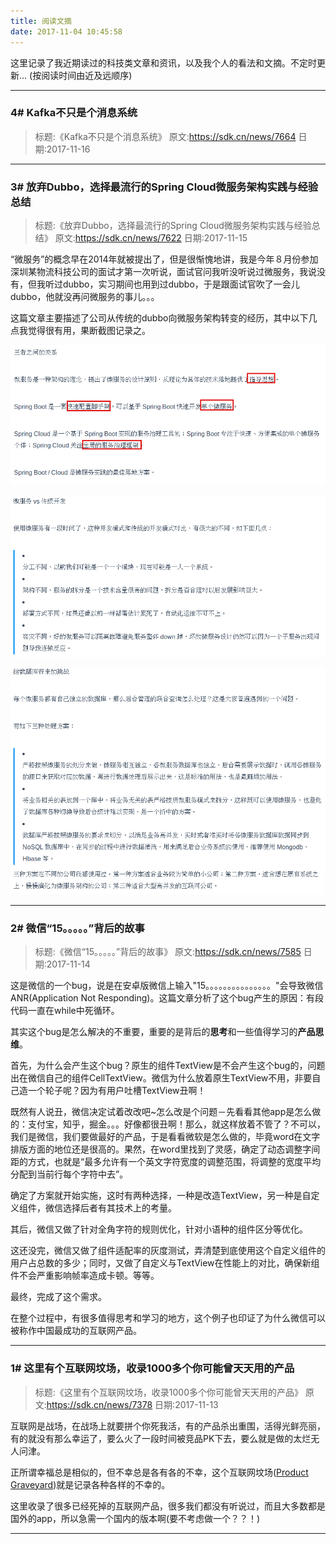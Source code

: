 ```yaml
---
title: 阅读文摘
date: 2017-11-04 10:45:58
---
```


这里记录了我近期读过的科技类文章和资讯，以及我个人的看法和文摘。不定时更新...
(按阅读时间由近及远顺序)

---

### 4# Kafka不只是个消息系统
> 标题:《Kafka不只是个消息系统》
  原文:https://sdk.cn/news/7664
  日期:2017-11-16

---

### 3# 放弃Dubbo，选择最流行的Spring Cloud微服务架构实践与经验总结
> 标题:《放弃Dubbo，选择最流行的Spring Cloud微服务架构实践与经验总结》
  原文:https://sdk.cn/news/7622
  日期:2017-11-15

“微服务”的概念早在2014年就被提出了，但是很惭愧地讲，我是今年８月份参加深圳某物流科技公司的面试才第一次听说，面试官问我听没听说过微服务，我说没有，但我听过dubbo，实习期间也用到过dubbo，于是跟面试官吹了一会儿dubbo，他就没再问微服务的事儿。。。

这篇文章主要描述了公司从传统的dubbo向微服务架构转变的经历，其中以下几点我觉得很有用，果断截图记录之。

![微服务/Spring Boot/Spring Cloud三者的关系](index/3_1.png "微服务/Spring Boot/Spring Cloud三者的关系")

![微服务vs传统开发](index/3_2.png "微服务vs传统开发")

![给数据库带来的挑战](index/3_3.png "给数据库带来的挑战")

---

### 2# 微信“15。。。。。”背后的故事
> 标题:《微信“15。。。。。”背后的故事》
  原文:https://sdk.cn/news/7585
  日期:2017-11-14

这是微信的一个bug，说是在安卓版微信上输入"15。。。。。。。。。。。。。。。"会导致微信ANR(Application Not Responding)。这篇文章分析了这个bug产生的原因：有段代码一直在while中死循环。

其实这个bug是怎么解决的不重要，重要的是背后的**思考**和一些值得学习的**产品思维**。

首先，为什么会产生这个bug？原生的组件TextView是不会产生这个bug的，问题出在微信自己的组件CellTextView。微信为什么放着原生TextView不用，非要自己造一个轮子呢？因为有用户吐槽TextView丑啊！

既然有人说丑，微信决定试着改改吧~怎么改是个问题－先看看其他app是怎么做的：支付宝，知乎，掘金。。。好像都很丑啊！那么，就这样放着不管了？不可以，我们是微信，我们要做最好的产品，于是看看微软是怎么做的，毕竟word在文字排版方面的地位还是很高的。果然，在word里找到了灵感，确定了动态调整字间距的方式，也就是“最多允许有一个英文字符宽度的调整范围，将调整的宽度平均分配到当前行每个字符中去”。

确定了方案就开始实施，这时有两种选择，一种是改造TextView，另一种是自定义组件，微信选择后者有其技术上的考量。

其后，微信又做了针对全角字符的规则优化，针对小语种的组件区分等优化。

这还没完，微信又做了组件适配率的灰度测试，弄清楚到底使用这个自定义组件的用户占总数的多少；同时，又做了自定义与TextView在性能上的对比，确保新组件不会严重影响帧率造成卡顿。等等。

最终，完成了这个需求。

在整个过程中，有很多值得思考和学习的地方，这个例子也印证了为什么微信可以被称作中国最成功的互联网产品。

---

### 1# 这里有个互联网坟场，收录1000多个你可能曾天天用的产品
> 标题:《这里有个互联网坟场，收录1000多个你可能曾天天用的产品》
  原文:https://sdk.cn/news/7378
  日期:2017-11-13

互联网是战场，在战场上就要拼个你死我活，有的产品杀出重围，活得光鲜亮丽，有的就没有那么幸运了，要么火了一段时间被竞品PK下去，要么就是做的太烂无人问津。

正所谓幸福总是相似的，但不幸总是各有各的不幸，这个互联网坟场([Product Graveyard](http://productgraveyard.com/))就是记录各种各样的不幸的。

这里收录了很多已经死掉的互联网产品，很多我们都没有听说过，而且大多数都是国外的app，所以急需一个国内的版本啊(要不考虑做一个？？！)

---
  
  
